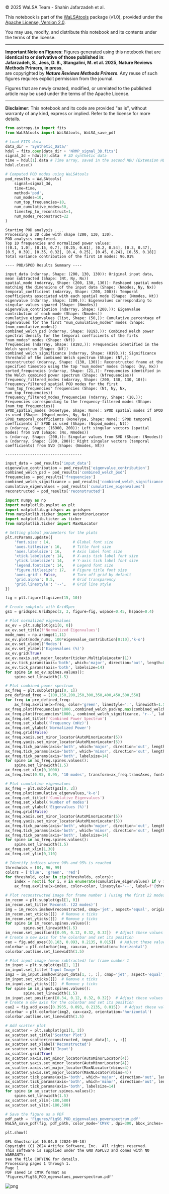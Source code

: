 
© 2025 WaLSA Team - Shahin Jafarzadeh et al.

This notebook is part of the [WaLSAtools](https://github.com/WaLSAteam/WaLSAtools) package (v1.0), provided under the [Apache License, Version 2.0](http://www.apache.org/licenses/LICENSE-2.0).

You may use, modify, and distribute this notebook and its contents under the terms of the license.

---

**Important Note on Figures**: Figures generated using this notebook that are **identical to or derivative of those published in**:  
**Jafarzadeh, S., Jess, D. B., Stangalini, M. et al. 2025, Nature Reviews Methods Primers, in press**,  
are copyrighted by ***Nature Reviews Methods Primers***. Any reuse of such figures requires explicit permission from the journal.

Figures that are newly created, modified, or unrelated to the published article may be used under the terms of the Apache License.

---

**Disclaimer**: This notebook and its code are provided "as is", without warranty of any kind, express or implied. Refer to the license for more details.


```python
from astropy.io import fits
from WaLSAtools import WaLSAtools, WaLSA_save_pdf

# Load FITS data
data_dir = 'Synthetic_Data/'
hdul = fits.open(data_dir + 'NRMP_signal_3D.fits')
signal_3d = hdul[0].data  # 3D synthetic data
time = hdul[1].data # Time array, saved in the second HDU (Extension HDU 1)
hdul.close()

# Computed POD modes using WaLSAtools
pod_results = WaLSAtools(
    signal=signal_3d, 
    time=time, 
    method='pod', 
    num_modes=10, 
    num_top_frequencies=10, 
    num_cumulative_modes=50, 
    timestep_to_reconstruct=1,
    num_modes_reconstruct=22
)
```

    Starting POD analysis ....
    Processing a 3D cube with shape (200, 130, 130).
    POD analysis completed.
    Top 10 frequencies and normalized power values:
    [[0.1, 1.0], [0.15, 0.7], [0.25, 0.61], [0.2, 0.54], [0.3, 0.47], [0.5, 0.39], [0.35, 0.32], [0.4, 0.25], [0.45, 0.24], [0.55, 0.18]]
    Total variance contribution of the first 10 modes: 96.01%
    
    ---- POD/SPOD Results Summary ----
    
    input_data (ndarray, Shape: (200, 130, 130)): Original input data, mean subtracted (Shape: (Nt, Ny, Nx))
    spatial_mode (ndarray, Shape: (200, 130, 130)): Reshaped spatial modes matching the dimensions of the input data (Shape: (Nmodes, Ny, Nx))
    temporal_coefficient (ndarray, Shape: (200, 200)): Temporal coefficients associated with each spatial mode (Shape: (Nmodes, Nt))
    eigenvalue (ndarray, Shape: (200,)): Eigenvalues corresponding to singular values squared (Shape: (Nmodes))
    eigenvalue_contribution (ndarray, Shape: (200,)): Eigenvalue contribution of each mode (Shape: (Nmodes))
    cumulative_eigenvalues (list, Shape: (50,)): Cumulative percentage of eigenvalues for the first "num_cumulative_modes" modes (Shape: (num_cumulative_modes))
    combined_welch_psd (ndarray, Shape: (8193,)): Combined Welch power spectral density for the temporal coefficients of the firts "num_modes" modes (Shape: (Nf))
    frequencies (ndarray, Shape: (8193,)): Frequencies identified in the Welch spectrum (Shape: (Nf))
    combined_welch_significance (ndarray, Shape: (8193,)): Significance threshold of the combined Welch spectrum (Shape: (Nf,))
    reconstructed (ndarray, Shape: (130, 130)): Reconstructed frame at the specified timestep using the top "num_modes" modes (Shape: (Ny, Nx))
    sorted_frequencies (ndarray, Shape: (21,)): Frequencies identified in the Welch combined power spectrum (Shape: (Nfrequencies))
    frequency_filtered_modes (ndarray, Shape: (200, 130, 130, 10)): Frequency-filtered spatial POD modes for the first "num_top_frequencies" frequencies (Shape: (Nt, Ny, Nx, num_top_frequencies))
    frequency_filtered_modes_frequencies (ndarray, Shape: (10,)): Frequencies corresponding to the frequency-filtered modes (Shape: (num_top_frequencies))
    SPOD_spatial_modes (NoneType, Shape: None): SPOD spatial modes if SPOD is used (Shape: (Nspod_modes, Ny, Nx))
    SPOD_temporal_coefficients (NoneType, Shape: None): SPOD temporal coefficients if SPOD is used (Shape: (Nspod_modes, Nt))
    p (ndarray, Shape: (16900, 200)): Left singular vectors (spatial modes) from SVD (Shape: (Nx, Nmodes))
    s (ndarray, Shape: (200,)): Singular values from SVD (Shape: (Nmodes))
    a (ndarray, Shape: (200, 200)): Right singular vectors (temporal coefficients) from SVD (Shape: (Nmodes, Nt))
    
    ----------------------------------



```python
input_data = pod_results['input_data']
eigenvalue_contribution = pod_results['eigenvalue_contribution']
combined_welch_psd = pod_results['combined_welch_psd']
frequencies = pod_results['frequencies']
combined_welch_significance = pod_results['combined_welch_significance']
cumulative_eigenvalues = pod_results['cumulative_eigenvalues']
reconstructed = pod_results['reconstructed']
```


```python
import numpy as np
import matplotlib.pyplot as plt
import matplotlib.gridspec as gridspec 
from matplotlib.ticker import AutoMinorLocator
import matplotlib.ticker as ticker
from matplotlib.ticker import MaxNLocator

# Setting global parameters for the plots
plt.rcParams.update({
    'font.size': 14,          # Global font size
    'axes.titlesize': 16,     # Title font size
    'axes.labelsize': 16,     # Axis label font size
    'xtick.labelsize': 14,    # X-axis tick label font size
    'ytick.labelsize': 14,    # Y-axis tick label font size
    'legend.fontsize': 14,    # Legend font size
    'figure.titlesize': 17,   # Figure title font size
    'axes.grid': False,       # Turn off grid by default
    'grid.alpha': 0.5,        # Grid transparency
    'grid.linestyle': '--',   # Grid line style
})

fig = plt.figure(figsize=(15, 10))

# Create subplots with GridSpec
gs1 = gridspec.GridSpec(2, 3, figure=fig, wspace=0.45, hspace=0.4)

# Plot normalized eigenvalues
ax_ev = plt.subplot(gs1[0, 0])
ax_ev.set_title(f'Normalized Eigenvalues')
mode_nums = np.arange(1,11)
ax_ev.plot(mode_nums, 100*eigenvalue_contribution[0:10],'k-o')
ax_ev.set_xlabel('Modes')
ax_ev.set_ylabel('Eigenvalues (%)')
ax_ev.grid(True)
ax_ev.xaxis.set_major_locator(ticker.MultipleLocator(1))
ax_ev.tick_params(axis='both', which='major', direction='out', length=8, width=1.5)
ax_ev.tick_params(axis='both', labelsize=14)
for spine in ax_ev.spines.values():
    spine.set_linewidth(1.5)

# Plot combined power spectrum
ax_freq = plt.subplot(gs1[0, 1])
pre_defined_freq = [100,150,200,250,300,350,400,450,500,550]
for freq in pre_defined_freq:
    ax_freq.axvline(x=freq, color='green', linestyle=':', linewidth=1.5)
ax_freq.plot(frequencies*1000.,combined_welch_psd/np.max(combined_welch_psd),'k')
ax_freq.plot(frequencies*1000., combined_welch_significance, 'r--', label='95% Significance Threshold')
ax_freq.set_title(f'Combined Power Spectrum')
ax_freq.set_xlabel('Frequency (mHz)')
ax_freq.set_ylabel('Normalized Power')
ax_freq.grid(False)
ax_freq.xaxis.set_minor_locator(AutoMinorLocator(5))
ax_freq.yaxis.set_minor_locator(AutoMinorLocator(5))
ax_freq.tick_params(axis='both', which='major', direction='out', length=8, width=1.5)
ax_freq.tick_params(axis='both', which='minor', direction='out', length=4, width=1.5)
ax_freq.tick_params(axis='both', labelsize=14)
for spine in ax_freq.spines.values():
    spine.set_linewidth(1.5)
ax_freq.set_xlim(0,1000)
ax_freq.text(0.95, 0.95, '10 modes', transform=ax_freq.transAxes, fontsize=15, verticalalignment='top', horizontalalignment='right')

# Plot cumulative eigenvalues
ax_freq = plt.subplot(gs1[0, 2])
ax_freq.plot(cumulative_eigenvalues,'k-o')
ax_freq.set_title(f'Cumulative Eigenvalues')
ax_freq.set_xlabel('Number of modes')
ax_freq.set_ylabel('Eigenvalues (%)')
ax_freq.grid(False)
ax_freq.xaxis.set_minor_locator(AutoMinorLocator(5))
ax_freq.yaxis.set_minor_locator(AutoMinorLocator(5))
ax_freq.tick_params(axis='both', which='major', direction='out', length=8, width=1.5)
ax_freq.tick_params(axis='both', which='minor', direction='out', length=4, width=1.5)
ax_freq.tick_params(axis='both', labelsize=14)
for spine in ax_freq.spines.values():
    spine.set_linewidth(1.5)
ax_freq.set_xlim(1,30)
ax_freq.set_ylim(0,110)

# Identify indices where 90% and 95% is reached
thresholds = [84, 96, 99]
colors = ['blue', 'green', 'red']
for threshold, color in zip(thresholds, colors):
    index = next(i for i, v in enumerate(cumulative_eigenvalues) if v >= threshold)
    ax_freq.axvline(x=index, color=color, linestyle='--', label=f'{threshold}% at mode {index}')

# Plot reconstructed image for frame number 1 (using the first 22 modes)
im_recon = plt.subplot(gs1[1, 0])
im_recon.set_title('Reconst. (22 modes)')
img = im_recon.imshow(reconstructed, cmap='jet', aspect='equal', origin='lower')
im_recon.set_xticks([])  # Remove x ticks
im_recon.set_yticks([])  # Remove y ticks
for spine in im_recon.spines.values():
        spine.set_linewidth(1.5)
im_recon.set_position([0.05, 0.12, 0.32, 0.32])  # Adjust these values (left, bottom, width, height)
# Create a new axis for the colorbar and set its position
cax = fig.add_axes([0.103, 0.093, 0.2135, 0.015])  # Adjust these values (left, bottom, width, height)
colorbar = plt.colorbar(img, cax=cax, orientation='horizontal')
colorbar.outline.set_linewidth(1.5)

# Plot input image (mean subtracted) for frame number 1 
im_input = plt.subplot(gs1[1, 1])
im_input.set_title('Input Image')
img2 = im_input.imshow(input_data[1, :, :], cmap='jet', aspect='equal', origin='lower')
im_input.set_xticks([])  # Remove x ticks
im_input.set_yticks([])  # Remove y ticks
for spine in im_input.spines.values():
        spine.set_linewidth(1.5)
im_input.set_position([0.34, 0.12, 0.32, 0.32])  # Adjust these values (left, bottom, width, height)
# Create a new axis for the colorbar and set its position
cax2 = fig.add_axes([0.3935, 0.093, 0.2135, 0.015])  # Adjust these values (left, bottom, width, height)
colorbar = plt.colorbar(img2, cax=cax2, orientation='horizontal')
colorbar.outline.set_linewidth(1.5)

# Add scatter plot
ax_scatter = plt.subplot(gs1[1, 2])
ax_scatter.set_title('Scatter Plot')
ax_scatter.scatter(reconstructed, input_data[1, :, :])
ax_scatter.set_xlabel('Reconstructed')
ax_scatter.set_ylabel('Input')
ax_scatter.grid(True)
ax_scatter.xaxis.set_minor_locator(AutoMinorLocator(4))
ax_scatter.yaxis.set_minor_locator(AutoMinorLocator(4))
ax_scatter.xaxis.set_major_locator(MaxNLocator(nbins=4))
ax_scatter.yaxis.set_major_locator(MaxNLocator(nbins=4))
ax_scatter.tick_params(axis='both', which='major', direction='out', length=8, width=1.5)
ax_scatter.tick_params(axis='both', which='minor', direction='out', length=4, width=1.5)
ax_scatter.tick_params(axis='both', labelsize=14)
for spine in ax_scatter.spines.values():
    spine.set_linewidth(1.5)
ax_scatter.set_xlim(-180,580)
ax_scatter.set_ylim(-180,580)

# Save the figure as a PDF
pdf_path = 'Figures/FigS6_POD_eigenvalues_powerspectrum.pdf'
WaLSA_save_pdf(fig, pdf_path, color_mode='CMYK', dpi=300, bbox_inches='tight', pad_inches=0)

plt.show()
```

    GPL Ghostscript 10.04.0 (2024-09-18)
    Copyright (C) 2024 Artifex Software, Inc.  All rights reserved.
    This software is supplied under the GNU AGPLv3 and comes with NO WARRANTY:
    see the file COPYING for details.
    Processing pages 1 through 1.
    Page 1
    PDF saved in CMYK format as 'Figures/FigS6_POD_egenvalues_powerspectrum.pdf'



    
![png](FigS6__POD_eigenvalues_powerspectrum_files/FigS6__POD_eigenvalues_powerspectrum_3_1.png)
    

